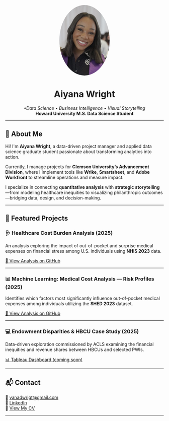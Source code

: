 


<div align="center" style="max-width:700px;margin:auto;">
<!-- (Your current README content goes here) -->
</div>


<p align="center">
  <img src="IMG_47EC5B2ED5D7-1.jpg" alt="Aiyana Wright headshot" width="160" style="border-radius:50%">
</p>

<h1 align="center">Aiyana Wright</h1>
<p align="center">
  <em> •Data Science • Business Intelligence • Visual Storytelling</em><br>
  <strong>Howard University M.S. Data Science Student</strong>
</p>

---

## 📍 About Me

Hi! I'm **Aiyana Wright**, a data-driven project manager and applied data science graduate student passionate about transforming analytics into action. 


Currently, I manage projects for **Clemson University’s Advancement Division**, where I implement tools like **Wrike**, **Smartsheet**, and **Adobe Workfront** to streamline operations and measure impact.  


I specialize in connecting **quantitative analysis** with **strategic storytelling**—from modeling healthcare inequities to visualizing philanthropic outcomes—bridging data, design, and decision-making.

---

## 🌟 Featured Projects

### 🩺 Healthcare Cost Burden Analysis (2025)
An analysis exploring the impact of out-of-pocket and surprise medical expenses on financial stress among U.S. individuals using **NHIS 2023** data.

[📄 View Analysis on GitHub](https://github.com/aiyanaw1/aiyanaw1.github.io/blob/892534b9c4d79c9f398a0078a7bc0173df799aec/Final.md)

---

### 📊 Machine Learning: Medical Cost Analysis — Risk Profiles (2025)
Identifies which factors most significantly influence out-of-pocket medical expenses among individuals utilizing the **SHED 2023** dataset.

[📄 View Analysis on GitHub](https://github.com/aiyanaw1/aiyanaw1.github.io/blob/ed0c050c7a515f8684b1f954ff37d5a80cae46d1/Medical_Cost_Analysis.md)

---

### 💻 Endowment Disparities & HBCU Case Study (2025)
Data-driven exploration commissioned by ACLS examining the financial inequities and revenue shares between HBCUs and selected PWIs.

[📊 Tableau Dashboard (coming soon)](https://public.tableau.com/app/profile/aiyanaw1)

---
## 📬 Contact

📧 [yanadwrigt@gmail.com](mailto:yanadwrigt@gmail.com)  
🔗 [LinkedIn](https://www.linkedin.com/in/aiyanawright/)  
📄 [View My CV](2025_Digital_Resume.html)

---


